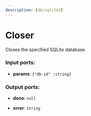 ```yaml
---
description: [db/sqlite3]
---
```


# Closer

Closes the specified SQLite database.

### Input ports:

* __params__: ` {"db-id" :string} `

### Output ports:

* __done__: ` null `


* __error__: ` string `

